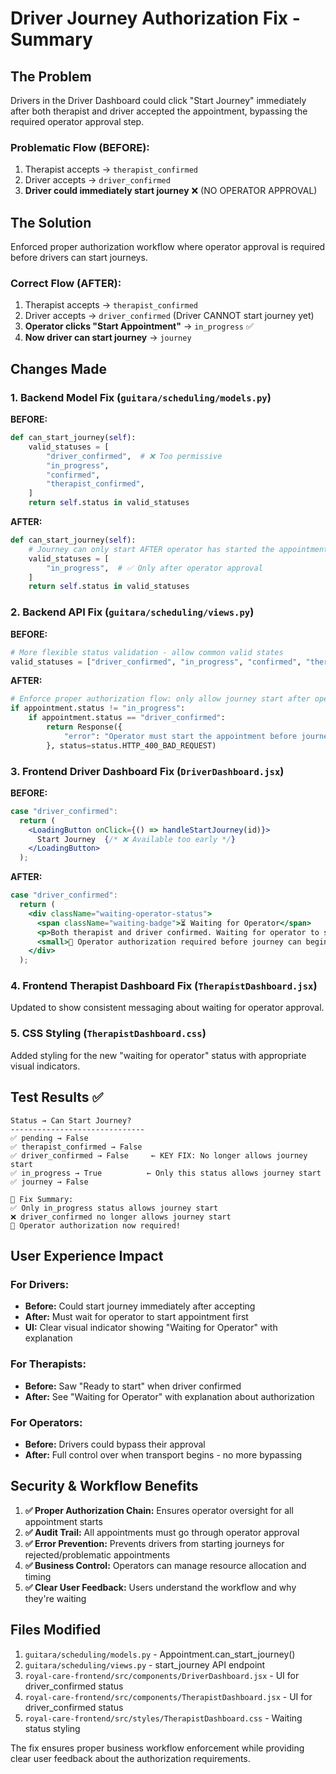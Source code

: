 # Driver Journey Authorization Fix - Summary

## The Problem

Drivers in the Driver Dashboard could click "Start Journey" immediately after both therapist and driver accepted the appointment, bypassing the required operator approval step.

### Problematic Flow (BEFORE):

1. Therapist accepts → `therapist_confirmed`
2. Driver accepts → `driver_confirmed`
3. **Driver could immediately start journey** ❌ (NO OPERATOR APPROVAL)

## The Solution

Enforced proper authorization workflow where operator approval is required before drivers can start journeys.

### Correct Flow (AFTER):

1. Therapist accepts → `therapist_confirmed`
2. Driver accepts → `driver_confirmed` (Driver CANNOT start journey yet)
3. **Operator clicks "Start Appointment"** → `in_progress` ✅
4. **Now driver can start journey** → `journey`

## Changes Made

### 1. Backend Model Fix (`guitara/scheduling/models.py`)

**BEFORE:**

```python
def can_start_journey(self):
    valid_statuses = [
        "driver_confirmed",  # ❌ Too permissive
        "in_progress",
        "confirmed",
        "therapist_confirmed",
    ]
    return self.status in valid_statuses
```

**AFTER:**

```python
def can_start_journey(self):
    # Journey can only start AFTER operator has started the appointment
    valid_statuses = [
        "in_progress",  # ✅ Only after operator approval
    ]
    return self.status in valid_statuses
```

### 2. Backend API Fix (`guitara/scheduling/views.py`)

**BEFORE:**

```python
# More flexible status validation - allow common valid states
valid_statuses = ["driver_confirmed", "in_progress", "confirmed", "therapist_confirmed"]
```

**AFTER:**

```python
# Enforce proper authorization flow: only allow journey start after operator approval
if appointment.status != "in_progress":
    if appointment.status == "driver_confirmed":
        return Response({
            "error": "Operator must start the appointment before journey can begin. Please wait for operator approval."
        }, status=status.HTTP_400_BAD_REQUEST)
```

### 3. Frontend Driver Dashboard Fix (`DriverDashboard.jsx`)

**BEFORE:**

```jsx
case "driver_confirmed":
  return (
    <LoadingButton onClick={() => handleStartJourney(id)}>
      Start Journey  {/* ❌ Available too early */}
    </LoadingButton>
  );
```

**AFTER:**

```jsx
case "driver_confirmed":
  return (
    <div className="waiting-operator-status">
      <span className="waiting-badge">⏳ Waiting for Operator</span>
      <p>Both therapist and driver confirmed. Waiting for operator to start the appointment.</p>
      <small>🔐 Operator authorization required before journey can begin</small>
    </div>
  );
```

### 4. Frontend Therapist Dashboard Fix (`TherapistDashboard.jsx`)

Updated to show consistent messaging about waiting for operator approval.

### 5. CSS Styling (`TherapistDashboard.css`)

Added styling for the new "waiting for operator" status with appropriate visual indicators.

## Test Results ✅

```
Status → Can Start Journey?
------------------------------
✅ pending → False
✅ therapist_confirmed → False
✅ driver_confirmed → False     ← KEY FIX: No longer allows journey start
✅ in_progress → True          ← Only this status allows journey start
✅ journey → False

🎉 Fix Summary:
✅ Only in_progress status allows journey start
❌ driver_confirmed no longer allows journey start
🔐 Operator authorization now required!
```

## User Experience Impact

### For Drivers:

- **Before:** Could start journey immediately after accepting
- **After:** Must wait for operator to start appointment first
- **UI:** Clear visual indicator showing "Waiting for Operator" with explanation

### For Therapists:

- **Before:** Saw "Ready to start" when driver confirmed
- **After:** See "Waiting for Operator" with explanation about authorization

### For Operators:

- **Before:** Drivers could bypass their approval
- **After:** Full control over when transport begins - no more bypassing

## Security & Workflow Benefits

1. **✅ Proper Authorization Chain:** Ensures operator oversight for all appointment starts
2. **✅ Audit Trail:** All appointments must go through operator approval
3. **✅ Error Prevention:** Prevents drivers from starting journeys for rejected/problematic appointments
4. **✅ Business Control:** Operators can manage resource allocation and timing
5. **✅ Clear User Feedback:** Users understand the workflow and why they're waiting

## Files Modified

1. `guitara/scheduling/models.py` - Appointment.can_start_journey()
2. `guitara/scheduling/views.py` - start_journey API endpoint
3. `royal-care-frontend/src/components/DriverDashboard.jsx` - UI for driver_confirmed status
4. `royal-care-frontend/src/components/TherapistDashboard.jsx` - UI for driver_confirmed status
5. `royal-care-frontend/src/styles/TherapistDashboard.css` - Waiting status styling

The fix ensures proper business workflow enforcement while providing clear user feedback about the authorization requirements.
